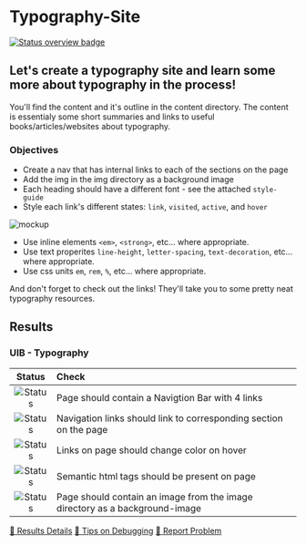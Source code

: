 # Typography-Site
[![Status overview badge](../../blob/badges/.github/badges/autograding/badge.svg)](#results)


## Let's create a typography site and learn some more about typography in the process!

You'll find the content and it's outline in the content directory. The content is essentialy some short summaries and links to useful books/articles/websites about typography.

### Objectives

- Create a nav that has internal links to each of the sections on the page
- Add the img in the img directory as a background image
- Each heading should have a different font - see the attached `style-guide`
- Style each link's different states: `link`, `visited`, `active`, and `hover`

![mockup](/img/mockup.gif)

- Use inline elements `<em>`, `<strong>`, etc... where appropriate.
- Use text properites `line-height`, `letter-spacing`, `text-decoration`, etc... where appropriate.
- Use css units `em`, `rem`, `%`, etc... where appropriate.

And don't forget to check out the links! They'll take you to some pretty neat typography resources.

[//]: # (autograding info start)
## Results


### UIB - Typography

|                 Status                  | Check                                                                                    |
| :-------------------------------------: | :--------------------------------------------------------------------------------------- |
| ![Status](../../blob/badges/.github/badges/autograding/status0.svg) | Page should contain a Navigtion Bar with 4 links |
| ![Status](../../blob/badges/.github/badges/autograding/status1.svg) | Navigation links should link to corresponding section on the page |
| ![Status](../../blob/badges/.github/badges/autograding/status2.svg) | Links on page should change color on hover |
| ![Status](../../blob/badges/.github/badges/autograding/status3.svg) | Semantic html tags should be present on page |
| ![Status](../../blob/badges/.github/badges/autograding/status4.svg) | Page should contain an image from the image directory as a background-image |



[🔬 Results Details](https://github.com/DigitalCareerInstitute/UIB-UI-UX-typography/actions)
[🐞 Tips on Debugging](https://github.com/DCI-EdTech/autograding-setup/wiki/How-to-work-with-CodeBuddy)
[📢 Report Problem](https://docs.google.com/forms/d/e/1FAIpQLSfS8wPh6bCMTLF2wmjiE5_UhPiOEnubEwwPLN_M8zTCjx5qbg/viewform?usp=pp_url&entry.652569746=UIB-UI-UX-typography&entry.2115011968=https%3A%2F%2Fgithub.com%2FDigitalCareerInstitute%2FUIB-UI-UX-typography)


[//]: # (autograding info end)